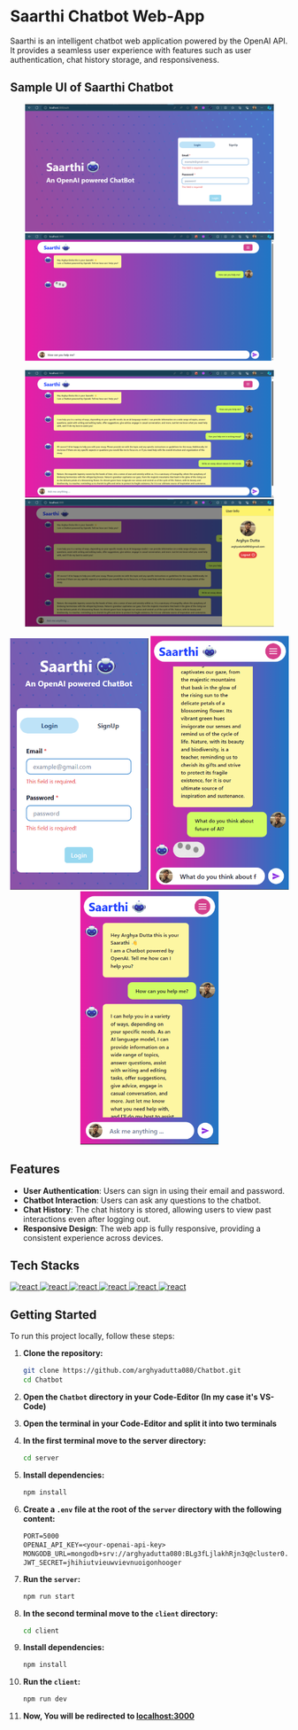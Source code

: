 # Saarthi Chatbot Web-App

Saarthi is an intelligent chatbot web application powered by the OpenAI API. It provides a seamless user experience with features such as user authentication, chat history storage, and responsiveness.

## Sample UI of Saarthi Chatbot
<p align='center'>
<img src="./UI/sample_1.png" alt="Login_page_Desktop" width="450">
<img src="./UI/sample_2.png" alt="Chat_page_1_Desktop" width="450">
<p>
<p align='center'>
<img src="./UI/sample_3.png" alt="Chat_page_2_Desktop" width="450">
<img src="./UI/sample_4.png" alt="Chat_page_sidebar_Desktop" width="450">
<p>
<p align='center'>
<img src="./UI/sample_5.png" alt="Login_page_Mobile" width="250">
<img src="./UI/sample_7.png" alt="Chat_page_1_Mobile" width="250">
<img src="./UI/sample_6.png" alt="Chat_page_2_Mobile" width="250">
<p>

## Features

- **User Authentication**: Users can sign in using their email and password.
- **Chatbot Interaction**: Users can ask any questions to the chatbot.
- **Chat History**: The chat history is stored, allowing users to view past interactions even after logging out.
- **Responsive Design**: The web app is fully responsive, providing a consistent experience across devices.

## Tech Stacks

<a href="" target="_blank" rel="noreferrer"> <img src="https://skillicons.dev/icons?i=typescript" alt="react" width="37" height="37"/> </a>
<a href="" target="_blank" rel="noreferrer"> <img src="https://skillicons.dev/icons?i=vite" alt="react" width="37" height="37"/> </a>
<a href="" target="_blank" rel="noreferrer"> <img src="https://skillicons.dev/icons?i=react" alt="react" width="37" height="37"/> </a>
<a href="" target="_blank" rel="noreferrer"> <img src="https://skillicons.dev/icons?i=nodejs" alt="react" width="37" height="37"/> </a>
<a href="" target="_blank" rel="noreferrer"> <img src="https://skillicons.dev/icons?i=express" alt="react" width="37" height="37"/> </a>
<a href="" target="_blank" rel="noreferrer"> <img src="https://skillicons.dev/icons?i=mongodb" alt="react" width="37" height="37"/> </a>

## Getting Started

To run this project locally, follow these steps:

1. **Clone the repository:**

    ```bash
    git clone https://github.com/arghyadutta080/Chatbot.git
    cd Chatbot
    ```
2. **Open the `Chatbot` directory in your Code-Editor (In my case it's VS-Code)**

3. **Open the terminal in your Code-Editor and split it into two terminals**
   
3. **In the first terminal move to the server directory:**
   
    ```bash
    cd server
    ```
    
4. **Install dependencies:**
   
    ```bash
    npm install
    ```
    
5. **Create a `.env` file at the root of the `server` directory with the following content:**
   
    ```env
    PORT=5000
    OPENAI_API_KEY=<your-openai-api-key>
    MONGODB_URL=mongodb+srv://arghyadutta080:BLg3fLjlakhRjn3q@cluster0.o6nftlo.mongodb.net/
    JWT_SECRET=jhihiutvieuwvievnuoigonhooger
    ```

6. **Run the `server`:**

    ```bash
    npm run start
    ```

5. **In the second terminal move to the `client` directory:**

    ```bash
    cd client
    ```

5. **Install dependencies:**

    ```bash
    npm install
    ```

5. **Run the `client`:**

    ```bash
    npm run dev
    ```

6. **Now, You will be redirected to [localhost:3000](http://localhost:3000)**
